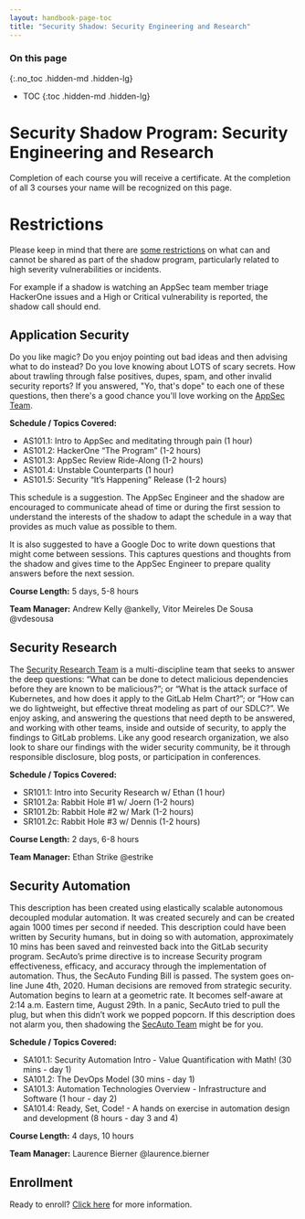 ```yaml
---
layout: handbook-page-toc
title: "Security Shadow: Security Engineering and Research"
---
```


### On this page

{:.no_toc .hidden-md .hidden-lg}

- TOC
{:toc .hidden-md .hidden-lg}

# Security Shadow Program: Security Engineering and Research

Completion of each course you will receive a certificate. At the completion of all 3 courses your name will be recognized on this page.

# Restrictions

Please keep in mind that there are [some restrictions](https://about.gitlab.com/handbook/engineering/security/transparency_by_default.html#restricted-security-only-or-other-restrictions-imposed) on what can and cannot be shared as part of the shadow program, particularly related to high severity vulnerabilities or incidents.

For example if a shadow is watching an AppSec team member triage HackerOne issues and a High or Critical vulnerability is reported, the shadow call should end.

## Application Security

Do you like magic? Do you enjoy pointing out bad ideas and then advising what to do instead? Do you love knowing about LOTS of scary secrets. How about trawling through false positives, dupes, spam, and other invalid security reports? If you answered, "Yo, that's dope" to each one of these questions, then there's a good chance you'll love working on the [AppSec Team](/handbook/engineering/security/security-engineering-and-research/application-security/).

**Schedule / Topics Covered:**
- AS101.1: Intro to AppSec and meditating through pain (1 hour)
- AS101.2: HackerOne “The Program” (1-2 hours)
- AS101.3: AppSec Review Ride-Along (1-2 hours)
- AS101.4: Unstable Counterparts (1 hour)
- AS101.5: Security “It’s Happening” Release (1-2 hours)

This schedule is a suggestion. The AppSec Engineer and the shadow are encouraged to communicate
ahead of time or during the first session to understand the interests of the shadow to adapt the
schedule in a way that provides as much value as possible to them.

It is also suggested to have a Google Doc to write down questions that might come between sessions.
This captures questions and thoughts from the shadow and gives time to the AppSec Engineer to
prepare quality answers before the next session.

**Course Length:**
5 days, 5-8 hours

**Team Manager:** Andrew Kelly @ankelly, Vitor Meireles De Sousa @vdesousa

## Security Research

The [Security Research Team](/handbook/engineering/security/threat-management/security-research/) is a multi-discipline team that seeks to answer the deep questions: “What can be done to detect malicious dependencies before they are known to be malicious?”; or “What is the attack surface of Kubernetes, and how does it apply to the GitLab Helm Chart?”; or “How can we do lightweight, but effective threat modeling as part of our SDLC?”. We enjoy asking, and answering the questions that need depth to be answered, and working with other teams, inside and outside of security, to apply the findings to GitLab problems. Like any good research organization, we also look to share our findings with the wider security community, be it through responsible disclosure, blog posts, or participation in conferences.

**Schedule / Topics Covered:**
- SR101.1: Intro into Security Research w/ Ethan (1 hour)
- SR101.2a: Rabbit Hole #1 w/ Joern (1-2 hours)
- SR101.2b: Rabbit Hole #2 w/ Mark (1-2 hours)
- SR101.2c: Rabbit Hole #3 w/ Dennis (1-2 hours)

**Course Length:**
2 days, 6-8 hours

**Team Manager:** Ethan Strike @estrike

## Security Automation

This description has been created using elastically scalable autonomous decoupled modular automation. It was created securely and can be created again 1000 times per second if needed. This description could have been written by Security humans, but in doing so with automation, approximately 10 mins has been saved and reinvested back into the GitLab security program. SecAuto’s prime directive is to increase Security program effectiveness, efficacy, and accuracy through the implementation of automation. Thus, the SecAuto Funding Bill is passed. The system goes on-line June 4th, 2020. Human decisions are removed from strategic security. Automation begins to learn at a geometric rate. It becomes self-aware at 2:14 a.m. Eastern time, August 29th. In a panic, SecAuto tried to pull the plug, but when this didn’t work we popped popcorn. If this description does not alarm you, then shadowing the [SecAuto Team](/handbook/engineering/security/security-engineering-and-research/automation/) might be for you.

**Schedule / Topics Covered:**
- SA101.1: Security Automation Intro - Value Quantification with Math! (30 mins - day 1)
- SA101.2: The DevOps Model (30 mins - day 1)
- SA101.3: Automation Technologies Overview - Infrastructure and Software (1 hour - day 2)
- SA101.4: Ready, Set, Code! - A hands on exercise in automation design and development (8 hours - day 3 and 4)


**Course Length:**
4 days, 10 hours

**Team Manager:** Laurence Bierner @laurence.bierner

## Enrollment
Ready to enroll? [Click here](/handbook/engineering/security/security-shadow.html) for more information.
